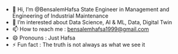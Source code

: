 - 👋 Hi, I’m @BensalemHafsa State Engineer in Management and Engineering of Industrial Maintenance
- 👀 I’m interested about Data Science, AI & ML, Data, Digital Twin
- 📫 How to reach me : bensalemhafsa1999@gmail.com
- 😄 Pronouns : Just Hafsa
- ⚡ Fun fact : The truth is not always as what we see it

<!---
BensalemHafsa/BensalemHafsa is a ✨ special ✨ repository because its `README.md` (this file) appears on your GitHub profile.
You can click the Preview link to take a look at your changes.
--->
